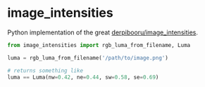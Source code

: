 # image_intensities
Python implementation of the great [derpibooru/image_intensities](https://github.com/derpibooru/image_intensities/tree/8aa43674f61f77cfc756c23556b6ae45e1b210b1).

```python
from image_intensities import rgb_luma_from_filename, Luma

luma = rgb_luma_from_filename('/path/to/image.png')

# returns something like
luma == Luma(nw=0.42, ne=0.44, sw=0.58, se=0.69)
```
